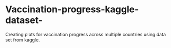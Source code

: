# Vaccination-progress-kaggle-dataset-
Creating plots for vaccination progress across multiple countries using data set from kaggle.
